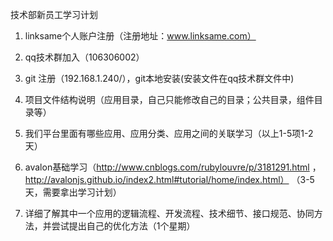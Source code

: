 技术部新员工学习计划

1. linksame个人账户注册（注册地址：www.linksame.com）

2. qq技术群加入（106306002）

3. git 注册（192.168.1.240/），git本地安装(安装文件在qq技术群文件中)

4. 项目文件结构说明（应用目录，自己只能修改自己的目录；公共目录，组件目录等）
5. 我们平台里面有哪些应用、应用分类、应用之间的关联学习（以上1-5项1-2天）
6. avalon基础学习（http://www.cnblogs.com/rubylouvre/p/3181291.html  ，  http://avalonjs.github.io/index2.html#tutorial/home/index.html）  （3-5天，需要拿出学习计划）
7. 详细了解其中一个应用的逻辑流程、开发流程、技术细节、接口规范、协同方法，并尝试提出自己的优化方法（1个星期）
